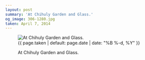 ```yaml
---
layout: post
summary: 'At Chihuly Garden and Glass.'
og_image: 306-1280.jpg
taken: April 7, 2014
---
```


<figure class="post" data-src="{{ site.assets_url }}/{{ page.og_image }}" data-sub-html='#caption-{{ page.id | remove_first: "/" }}'>
<img alt="At Chihuly Garden and Glass." sizes="(min-width: 700px) 50vw, calc(100vw - 2rem)" src="{{ site.assets_url }}/306-640.jpg" srcset="{{ site.assets_url }}/306-1280.jpg 1280w, {{ site.assets_url }}/306-960.jpg 960w, {{ site.assets_url }}/306-640.jpg 640w, {{ site.assets_url }}/306-320.jpg 320w"/>
<figcaption id='caption-{{ page.id | remove_first: "/" }}'>
<time>{{ page.taken | default: page.date | date: "%B %-d, %Y" }}</time>
<p>At Chihuly Garden and Glass.</p>
</figcaption>
</figure>

